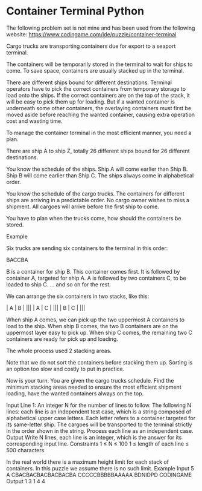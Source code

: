 # Container Terminal Python

The following problem set is not mine and has been used from the following website: https://www.codingame.com/ide/puzzle/container-terminal

Cargo trucks are transporting containers due for export to a seaport terminal.

The containers will be temporarily stored in the terminal to wait for ships to come. To save space, containers are usually stacked up in the terminal.

There are different ships bound for different destinations. Terminal operators have to pick the correct containers from temporary storage to load onto the ships. If the correct containers are on the top of the stack, it will be easy to pick them up for loading. But if a wanted container is underneath some other containers, the overlaying containers must first be moved aside before reaching the wanted container, causing extra operation cost and wasting time.

To manage the container terminal in the most efficient manner, you need a plan.

There are ship A to ship Z, totally 26 different ships bound for 26 different destinations.

You know the schedule of the ships. Ship A will come earlier than Ship B. Ship B will come earlier than Ship C. The ships always come in alphabetical order.

You know the schedule of the cargo trucks. The containers for different ships are arriving in a predictable order. No cargo owner wishes to miss a shipment. All cargoes will arrive before the first ship to come.

You have to plan when the trucks come, how should the containers be stored.

Example

Six trucks are sending six containers to the terminal in this order:

BACCBA

B is a container for ship B. This container comes first. It is followed by container A, targeted for ship A. A is followed by two containers C, to be loaded to ship C. ... and so on for the rest.

We can arrange the six containers in two stacks, like this:

| A | B | ||| | A | C | ||| | B | C | |||

When ship A comes, we can pick up the two uppermost A containers to load to the ship. When ship B comes, the two B containers are on the uppermost layer easy to pick up. When ship C comes, the remaining two C containers are ready for pick up and loading.

The whole process used 2 stacking areas.

Note that we do not sort the containers before stacking them up. Sorting is an option too slow and costly to put in practice.

Now is your turn. You are given the cargo trucks schedule. Find the minimum stacking areas needed to ensure the most efficient shipment loading, have the wanted containers always on the top.

Input Line 1: An integer N for the number of lines to follow. The following N lines: each line is an independent test case, which is a string composed of alphabetical upper case letters. Each letter refers to a container targeted for its same-letter ship. The cargoes will be transported to the terminal strictly in the order shown in the string. Process each line as an independent case. Output Write N lines, each line is an integer, which is the answer for its corresponding input line. Constraints 1 ≤ N ≤ 100 1 ≤ length of each line ≤ 500 characters

In the real world there is a maximum height limit for each stack of containers. In this puzzle we assume there is no such limit. Example Input 5 A CBACBACBACBACBACBA CCCCCBBBBBAAAAA BDNIDPD CODINGAME Output 1 3 1 4 4
